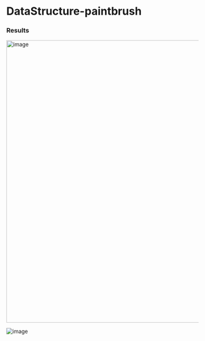 # DataStructure-paintbrush

### Results
<img width="738" alt="image" src="https://user-images.githubusercontent.com/74393888/207248444-96c851a9-4d2f-45c3-8deb-abbc31bb6639.png">

![image](https://user-images.githubusercontent.com/74393888/207247024-154057e8-b6bf-4e97-ae6f-fb77c1ccc198.png)

